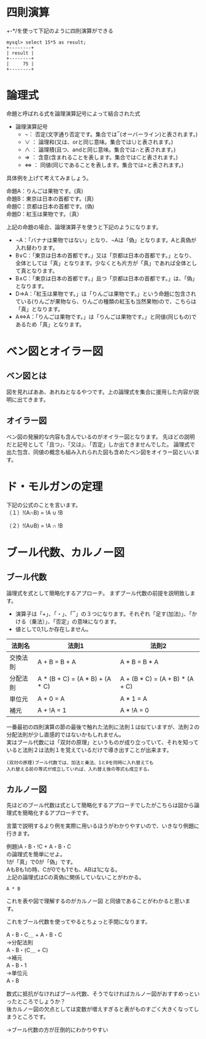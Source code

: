 # 四則演算
+-*/を使って下記のように四則演算ができる
```
mysql> select 15*5 as result;
+--------+
| result |
+--------+
|     75 |
+--------+
```

# 論理式
命題と呼ばれる式を論理演算記号によって結合された式
 - 論理演算記号
   - ¬： 否定(文字通り否定です。集合では‾(オーバーライン)と表されます。)
   - ∨ ： 論理和(又は、orと同じ意味。集合では∪と表されます。)
   - ∧ ： 論理積(且つ、andと同じ意味。集合では∩と表されます。)
   - ⇒ ： 含意(含まれることを表します。集合では⊂と表されます。)
   - ⇔ ： 同値(同じであることを表します。集合では=と表されます。)

具体例を上げて考えてみましょう。

命題A：りんごは果物です。(真)  
命題B：東京は日本の首都です。(真)  
命題C：京都は日本の首都です。(偽)  
命題D：紅玉は果物です。（真）  

上記の命題の場合、論理演算子を使うと下記のようになります。

 - ¬A：「バナナは果物ではない」となり、¬Aは「偽」となります。Aと真偽が入れ替わります。
 - B∨C：「東京は日本の首都です。」又は「京都は日本の首都です。」となり、全体としては「真」となります。少なくとも片方が「真」であれば全体として真となります。
 - B∧C：「東京は日本の首都です。」且つ「京都は日本の首都です。」は、「偽」となります。
 - D⇒A：「紅玉は果物です。」は「りんごは果物です。」という命題に包含されている(りんごが果物なら、りんごの種類の紅玉も当然果物)ので、こちらは「真」となります。
 - A⇔A：「りんごは果物です。」は「りんごは果物です。」と同値(同じもの)であるため「真」となります。

# ベン図とオイラー図
## ベン図とは
図を見ればああ、あれねとなるやつです。上の論理式を集合に援用した内容が説明に出てきます。

## オイラー図
ベン図の発展的な内容も含んでいるのがオイラー図となります。
先ほどの説明だと記号として「且つ」、「又は」、「否定」しか出てきませんでした。
論理式で出た包含、同値の概念も組み入れられた図も含めたベン図をオイラー図といいます。

# ド・モルガンの定理
下記の公式のことを言います。  
（１）!(A∩B) = !A ∪ !B

（２）!(A∪B) = !A ∩ !B

# ブール代数、カルノー図
## ブール代数
論理式を式として簡略化するアプローチ。
まずブール代数の前提を説明致します。
 - 演算子は「+」、「・」、「‾」の３つになります。それぞれ「足す(加法)」、「かける（乗法）」、「否定」の意味になります。
 - 値として0,1しか存在しません。

 |法則名|法則1|法則2|
 |-----|-----|-----|
 |交換法則|A + B = B + A|A * B = B * A|
 |分配法則|A * (B + C) = (A * B) + (A * C)|A + (B * C) = (A + B) * (A + C)|
 |単位元|A + 0 = A|A * 1 = A|
 |補元|A + !A = 1|A * !A = 0|
 一番最初の四則演算の節の最後で触れた法則に法則１は似ていますが、法則２の分配法則が少し直感的ではないかもしれません。  
実はブール代数には「双対の原理」というものが成り立っていて、それを知っていると法則２は法則１を覚えているだけで導き出すことが出来ます。  
```
(双対の原理)ブール代数では、加法と乗法、1と0を同時に入れ替えても
入れ替える前の等式が成立していれば、入れ替え後の等式も成立する。
```

## カルノー図
先ほどのブール代数は式として簡略化するアプローチでしたがこちらは図から論理式を簡略化するアプローチです。

言葉で説明するより例を実際に用いるほうがわかりやすいので、いきなり例題に行きます。

例題)A・B・!C + A・B・C  
の論理式を簡単にせよ。  
1が「真」で0が「偽」です。  
AもBも1の時、Cが0でも1でも、ABは1になる。  
上記の論理式はCの真偽に関係していないことがわかる。  
```
A * B
```

これを表や図で理解するのがカルノー図
と同値であることがわかると思います。  

これをブール代数を使ってやるとちょっと手間になります。

A・B・C＿ + A・B・C  
→分配法則  
A・B・(C＿ + C)  
→補元  
A・B・1  
→単位元  
A・B  

数式に抵抗がなければブール代数、そうでなければカルノー図がおすすめっといったところでしょうか？  
後カルノー図の欠点としては変数が増えすぎると表がものすごく大きくなってしまうところです。  

→ブール代数の方が圧倒的にわかりやすい

